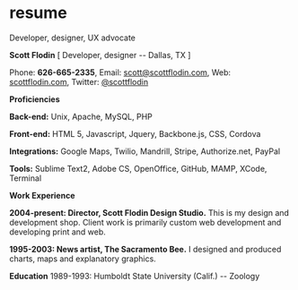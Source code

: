 # resume
Developer, designer, UX advocate


**Scott Flodin** [ Developer, designer -- Dallas, TX ]

Phone: **626-665-2335**, Email: [scott@scottflodin.com](mailto:scott@scottflodin.com "email"), Web: [scottflodin.com](http://scottflodin.com "website"), Twitter: [@scottflodin](http://twitter.com/scottflodin "twitter")


**Proficiencies**

**Back-end:** Unix, Apache, MySQL, PHP

**Front-end:** HTML 5, Javascript, Jquery, Backbone.js, CSS, Cordova

**Integrations:** Google Maps, Twilio, Mandrill, Stripe, Authorize.net, PayPal

**Tools:** Sublime Text2, Adobe CS, OpenOffice, GitHub, MAMP, XCode, Terminal


**Work Experience**

**2004-present: Director, Scott Flodin Design Studio.** This is my design and development shop. Client work is primarily custom web development and developing print and web.

**1995-2003: News artist, The Sacramento Bee.** I designed and produced charts, maps and explanatory graphics. 


**Education**
1989-1993: Humboldt State University (Calif.) -- Zoology
